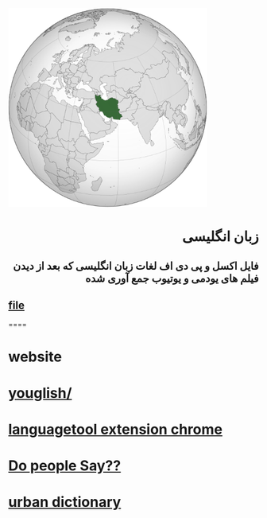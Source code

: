 <img src="https://raw.githubusercontent.com/wer340/English/main/main-image/Iran_(orthographic_projection).svg.png" width=400 height=400   >

 # <div dir="rtl"> زبان انگلیسی </div>

## <div dir="rtl"> فایل اکسل  و پی دی اف لغات زبان انگلیسی که بعد از دیدن فیلم های یودمی و یوتیوب جمع آوری شده  </div>
## [file](https://github.com/wer340/English/tree/main/Excell_word) 


====

# **website**

# [youglish/](https://youglish.com)
# [languagetool extension chrome](https://languagetool.or/)
# [Do people Say??](https://dopeoplesay.com)
# [urban dictionary](https://www.urbandictionary.com)
